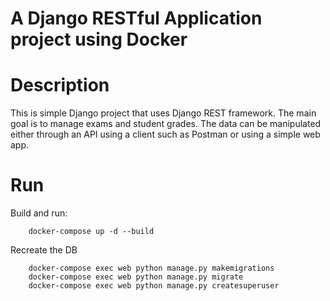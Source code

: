 A Django RESTful Application project using Docker
===


Description
====
This is simple Django project that uses Django REST framework.
The main goal is to manage exams and student grades. The data can be manipulated either through an API using a client such as Postman or using a simple web app.


Run
====

Build and run:
```
    docker-compose up -d --build
```

Recreate the DB
```
    docker-compose exec web python manage.py makemigrations
    docker-compose exec web python manage.py migrate
    docker-compose exec web python manage.py createsuperuser
```
